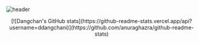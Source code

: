 
![header](https://capsule-render.vercel.app/api?type=wave&color=auto&height=300&section=header&text=capsule%20render&fontSize=90)


<div align=center>
[![Dangchan's GitHub stats](https://github-readme-stats.vercel.app/api?username=ddangchani)](https://github.com/anuraghazra/github-readme-stats)
</div>
